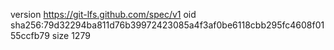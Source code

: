 version https://git-lfs.github.com/spec/v1
oid sha256:79d32294ba811d76b39972423085a4f3af0be6118cbb295fc4608f0155ccfb79
size 1279
